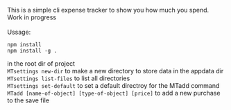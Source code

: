 This is a simple cli expense tracker to show you how much you spend.<br>
Work in progress<br>
<br>
Ussage:
```
npm install
npm install -g . 
```
in the root dir of project<br>
```MTsettings new-dir``` to make a new directory to store data in the appdata dir<br>
```MTsettings list-files``` to list all directories<br>
```MTsettings set-default``` to set a default directroy for the MTadd command<br>
```MTadd [name-of-object] [type-of-object] [price]``` to add a new purchase to the save file<br>
